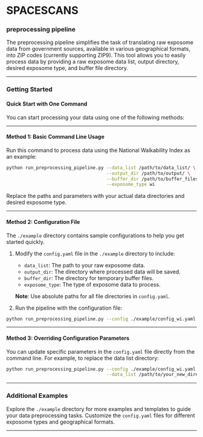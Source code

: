 # SPACESCANS


### preprocessing pipeline
The preprocessing pipeline simplifies the task of translating raw exposome data from government sources, available in various geographical formats, into ZIP codes (currently supporting ZIP9). This tool allows you to easily process data by providing a raw exposome data list, output directory, desired exposome type, and buffer file directory.

---

### Getting Started

#### Quick Start with One Command
You can start processing your data using one of the following methods:

---

#### **Method 1: Basic Command Line Usage**
Run this command to process data using the National Walkability Index as an example:

```bash
python run_preprocessing_pipeline.py --data_list /path/to/data_list/ \
                                     --output_dir /path/to/output/ \
                                     --buffer_dir /path/to/buffer_files/ \
                                     --exposome_type wi
```

Replace the paths and parameters with your actual data directories and desired exposome type.

---

#### **Method 2: Configuration File**
The `./example` directory contains sample configurations to help you get started quickly.

1. Modify the `config.yaml` file in the `./example` directory to include:
   - `data_list`: The path to your raw exposome data.
   - `output_dir`: The directory where processed data will be saved.
   - `buffer_dir`: The directory for temporary buffer files.
   - `exposome_type`: The type of exposome data to process.

   **Note**: Use absolute paths for all file directories in `config.yaml`.

2. Run the pipeline with the configuration file:

```bash
python run_preprocessing_pipeline.py --config ./example/config_wi.yaml
```

---

#### **Method 3: Overriding Configuration Parameters**
You can update specific parameters in the `config.yaml` file directly from the command line. For example, to replace the data list directory:

```bash
python run_preprocessing_pipeline.py --config ./example/config_wi.yaml \
                                     --data_list /path/to/your_new_directory/
```

---

### Additional Examples
Explore the `./example` directory for more examples and templates to guide your data preprocessing tasks. Customize the `config.yaml` files for different exposome types and geographical formats.

---
